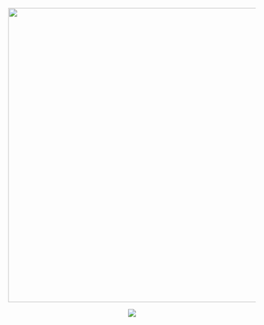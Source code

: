 <p align="center">
  <img src="https://github.com/Macc0de/Learning_of_C/assets/138070020/e9e9e668-e4c7-4165-9dfb-2f8d4319049e" width="800" height="600">
</p>

<p align="center">
  <img src="https://github.com/Macc0de/Learning_of_C/assets/138070020/e69ff49f-4d3b-4145-a144-f6f26087d4c7">
</p>
